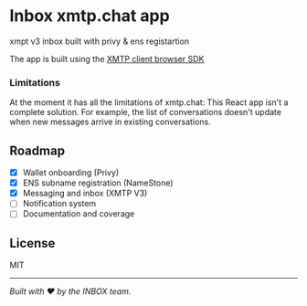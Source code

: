 # Inbox xmtp.chat app

xmpt v3 inbox built with privy & ens registartion

The app is built using the [XMTP client browser SDK](https://github.com/xmtp/xmtp-js/tree/main/sdks/browser-sdk)



### Limitations

At the moment it has all the limitations of xmtp.chat: This React app isn't a complete solution. For example, the list of conversations doesn't update when new messages arrive in existing conversations.


## Roadmap
- [x] Wallet onboarding (Privy)
- [x] ENS subname registration (NameStone)
- [x] Messaging and inbox (XMTP V3)
- [ ] Notification system
- [ ] Documentation and coverage

## License
MIT

-----

*Built with ❤️ by the INBOX team.*